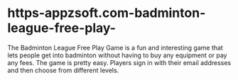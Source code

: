 # https-appzsoft.com-badminton-league-free-play-
The Badminton League Free Play Game is a fun and interesting game that lets people get into badminton without having to buy any equipment or pay any fees. The game is pretty easy. Players sign in with their email addresses and then choose from different levels. 

